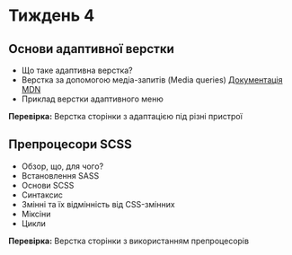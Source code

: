 # Тиждень 4

## Основи адаптивної верстки

- Що таке адаптивна верстка?
- Верстка за допомогою медіа-запитів (Media queries) [Документація MDN](https://developer.mozilla.org/ru/docs/Web/CSS/Media_Queries/Using_media_queries)
- Приклад верстки адаптивного меню

**Перевірка:** Верстка сторінки з адаптацією під різні пристрої

## Препроцесори SCSS

- Обзор, що, для чого?
- Встановлення SASS 
- Основи SCSS
- Синтаксис
- Змінні та їх відмінність від CSS-змінних
- Міксіни
- Цикли

**Перевірка:** Верстка сторінки з використанням препроцесорів
